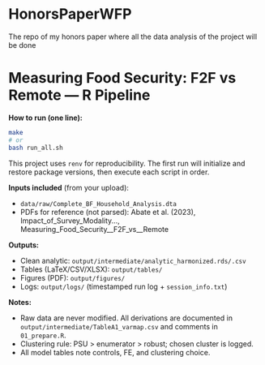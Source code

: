 # HonorsPaperWFP
The repo of my honors paper where all the data analysis of the project will be done

# Measuring Food Security: F2F vs Remote — R Pipeline

**How to run (one line):**
```bash
make
# or
bash run_all.sh
```

This project uses `renv` for reproducibility. The first run will initialize and restore package versions, then execute each script in order.

**Inputs included** (from your upload):
- `data/raw/Complete_BF_Household_Analysis.dta`
- PDFs for reference (not parsed): Abate et al. (2023), Impact_of_Survey_Modality..., Measuring_Food_Security__F2F_vs__Remote

**Outputs:**
- Clean analytic: `output/intermediate/analytic_harmonized.rds/.csv`
- Tables (LaTeX/CSV/XLSX): `output/tables/`
- Figures (PDF): `output/figures/`
- Logs: `output/logs/` (timestamped run log + `session_info.txt`)

**Notes:**
- Raw data are never modified. All derivations are documented in `output/intermediate/TableA1_varmap.csv` and comments in `01_prepare.R`.
- Clustering rule: PSU > enumerator > robust; chosen cluster is logged.
- All model tables note controls, FE, and clustering choice.
